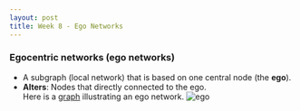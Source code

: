 ```yaml
---
layout: post
title: Week 8 - Ego Networks
---
```


### Egocentric networks (ego networks)
* A subgraph (local network) that is based on one central node (the **ego**).
* **Alters**: Nodes that directly connected to the ego.   
Here is a [graph](https://commons.wikimedia.org/wiki/File:Egocentric_Network.png) illustrating an ego network.
![ego](https://upload.wikimedia.org/wikipedia/commons/f/f6/Egocentric_Network.png)